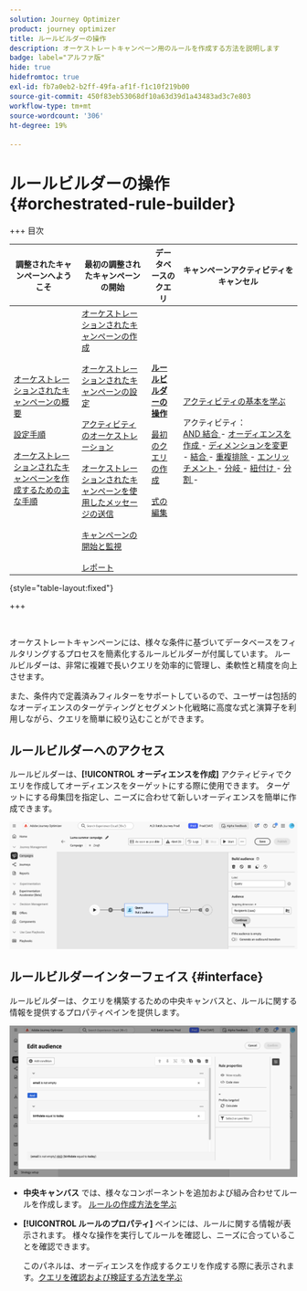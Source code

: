 ```yaml
---
solution: Journey Optimizer
product: journey optimizer
title: ルールビルダーの操作
description: オーケストレートキャンペーン用のルールを作成する方法を説明します
badge: label="アルファ版"
hide: true
hidefromtoc: true
exl-id: fb7a0eb2-b2ff-49fa-af1f-f1c10f219b00
source-git-commit: 450f83eb53068df10a63d39d1a43483ad3c7e803
workflow-type: tm+mt
source-wordcount: '306'
ht-degree: 19%

---
```



# ルールビルダーの操作 {#orchestrated-rule-builder}

+++ 目次

| 調整されたキャンペーンへようこそ | 最初の調整されたキャンペーンの開始 | データベースのクエリ | キャンペーンアクティビティをキャンセル |
|---|---|---|---|
| [ オーケストレーションされたキャンペーンの概要 ](gs-orchestrated-campaigns.md)<br/><br/>[ 設定手順 ](configuration-steps.md)<br/><br/>[ オーケストレーションされたキャンペーンを作成するための主な手順 ](gs-campaign-creation.md) | [ オーケストレーションされたキャンペーンの作成 ](create-orchestrated-campaign.md)<br/><br/>[ オーケストレーションされたキャンペーンの設定 ](orchestrated-campaign-settings.md)<br/><br/>[ アクティビティのオーケストレーション ](orchestrate-activities.md)<br/><br/>[ オーケストレーションされたキャンペーンを使用したメッセージの送信 ](send-messages.md)<br/><br/>[ キャンペーンの開始と監視 ](start-monitor-campaigns.md)<br/><br/>[ レポート ](reporting-campaigns.md) | <b>[ ルールビルダーの操作 ](orchestrated-rule-builder.md)</b><br/><br/>[ 最初のクエリの作成 ](build-query.md)<br/><br/>[ 式の編集 ](edit-expressions.md) | [ アクティビティの基本を学ぶ ](activities/about-activities.md)<br/><br/> アクティビティ：<br/>[AND 結合 ](activities/and-join.md) - [ オーディエンスを作成 ](activities/build-audience.md) - [ ディメンションを変更 ](activities/change-dimension.md) - [ 結合 ](activities/combine.md) - [ 重複排除 ](activities/deduplication.md) - [ エンリッチメント ](activities/enrichment.md) - [ 分岐 ](activities/fork.md) - [ 紐付け ](activities/reconciliation.md) - [ 分割 ](activities/split.md) [ ](activities/wait.md) - |

{style="table-layout:fixed"}

+++

<br/>

オーケストレートキャンペーンには、様々な条件に基づいてデータベースをフィルタリングするプロセスを簡素化するルールビルダーが付属しています。 ルールビルダーは、非常に複雑で長いクエリを効率的に管理し、柔軟性と精度を向上させます。

また、条件内で定義済みフィルターをサポートしているので、ユーザーは包括的なオーディエンスのターゲティングとセグメント化戦略に高度な式と演算子を利用しながら、クエリを簡単に絞り込むことができます。

## ルールビルダーへのアクセス

ルールビルダーは、**[!UICONTROL オーディエンスを作成]** アクティビティでクエリを作成してオーディエンスをターゲットにする際に使用できます。 ターゲットにする母集団を指定し、ニーズに合わせて新しいオーディエンスを簡単に作成できます。

![ オーディエンスを作成アクティビティを示す画像 ](assets/rule-builder-query.png)

## ルールビルダーインターフェイス {#interface}

ルールビルダーは、クエリを構築するための中央キャンバスと、ルールに関する情報を提供するプロパティペインを提供します。

![ ルールビルダーインターフェイスを示す画像 ](assets/rule-builder-interface.png)

* **中央キャンバス** では、様々なコンポーネントを追加および組み合わせてルールを作成します。 [ ルールの作成方法を学ぶ ](../orchestrated/build-query.md)

* **[!UICONTROL ルールのプロパティ]** ペインには、ルールに関する情報が表示されます。 様々な操作を実行してルールを確認し、ニーズに合っていることを確認できます。

  このパネルは、オーディエンスを作成するクエリを作成する際に表示されます。[クエリを確認および検証する方法を学ぶ](build-query.md#check-and-validate-your-query)
